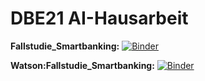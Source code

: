 # DBE21 AI-Hausarbeit
**Fallstudie_Smartbanking:** [![Binder](https://mybinder.org/badge_logo.svg)](https://mybinder.org/v2/gh/yenvyhh/Ai-Hausarbeit/main?filepath=Fallstudie_SmartBanking.ipynb)

**Watson:Fallstudie_Smartbanking:** [![Binder](https://mybinder.org/badge_logo.svg)](https://mybinder.org/v2/gh/yenvyhh/Ai-Hausarbeit/main?filepath=Watson_Fallstudie_SmartBanking.ipynb)
